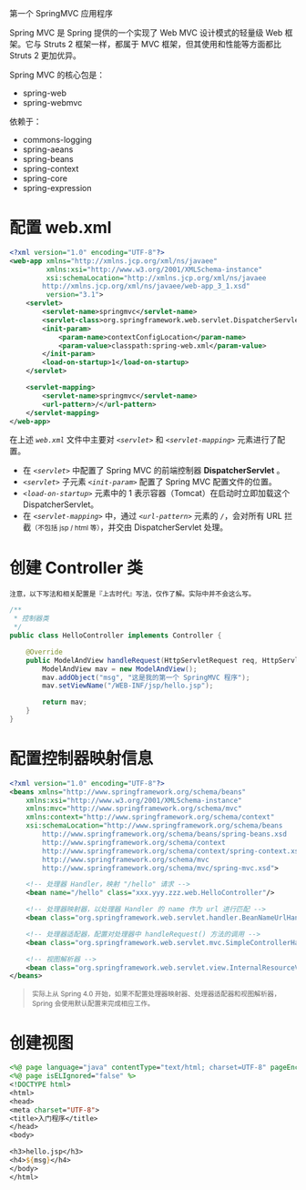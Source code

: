 <span class="title">第一个 SpringMVC 应用程序</span>

Spring MVC 是 Spring 提供的一个实现了 Web MVC 设计模式的轻量级 Web 框架。它与 Struts 2 框架一样，都属于 MVC 框架，但其使用和性能等方面都比 Struts 2 更加优异。

Spring MVC 的核心包是：

- spring-web
- spring-webmvc

依赖于：

- commons-logging
- spring-aeans
- spring-beans
- spring-context
- spring-core
- spring-expression



# 配置 web.xml

```xml
<?xml version="1.0" encoding="UTF-8"?>
<web-app xmlns="http://xmlns.jcp.org/xml/ns/javaee"
         xmlns:xsi="http://www.w3.org/2001/XMLSchema-instance"
         xsi:schemaLocation="http://xmlns.jcp.org/xml/ns/javaee
        http://xmlns.jcp.org/xml/ns/javaee/web-app_3_1.xsd"
         version="3.1">
    <servlet>
        <servlet-name>springmvc</servlet-name>
        <servlet-class>org.springframework.web.servlet.DispatcherServlet</servlet-class>
        <init-param>
            <param-name>contextConfigLocation</param-name>
            <param-value>classpath:spring-web.xml</param-value>
        </init-param>
        <load-on-startup>1</load-on-startup>
    </servlet>

    <servlet-mapping>
        <servlet-name>springmvc</servlet-name>
        <url-pattern>/</url-pattern>
    </servlet-mapping>
</web-app>
```

在上述 *`web.xml`* 文件中主要对 *`<servlet>`* 和 *`<servlet-mapping>`* 元素进行了配置。

- 在 *`<servlet>`* 中配置了 Spring MVC 的前端控制器 **DispatcherServlet** 。
- *`<servlet>`* 子元素 *`<init-param>`* 配置了 Spring MVC 配置文件的位置。
- *`<load-on-startup>`* 元素中的 1 表示容器（Tomcat）在启动时立即加载这个 DispatcherServlet。
- 在 *`<servlet-mapping>`* 中，通过 *`<url-pattern>`* 元素的 *`/`*，会对所有 URL 拦截<small>（不包括 jsp / html 等）</small>，并交由 DispatcherServlet 处理。

# 创建 Controller 类

<small>注意，以下写法和相关配置是『上古时代』写法，仅作了解。实际中并不会这么写。</small>

```java
/**
 * 控制器类
 */
public class HelloController implements Controller {

    @Override
    public ModelAndView handleRequest(HttpServletRequest req, HttpServletResponse resp) throws Exception {
        ModelAndView mav = new ModelAndView();
        mav.addObject("msg", "这是我的第一个 SpringMVC 程序");
        mav.setViewName("/WEB-INF/jsp/hello.jsp");

        return mav;
    }
}
```

# 配置控制器映射信息

```xml
<?xml version="1.0" encoding="UTF-8"?>
<beans xmlns="http://www.springframework.org/schema/beans"
    xmlns:xsi="http://www.w3.org/2001/XMLSchema-instance"
    xmlns:mvc="http://www.springframework.org/schema/mvc"
    xmlns:context="http://www.springframework.org/schema/context"
    xsi:schemaLocation="http://www.springframework.org/schema/beans 
        http://www.springframework.org/schema/beans/spring-beans.xsd
        http://www.springframework.org/schema/context
        http://www.springframework.org/schema/context/spring-context.xsd
        http://www.springframework.org/schema/mvc
        http://www.springframework.org/schema/mvc/spring-mvc.xsd">

    <!-- 处理器 Handler，映射 "/hello" 请求 -->
    <bean name="/hello" class="xxx.yyy.zzz.web.HelloController"/>

    <!-- 处理器映射器，以处理器 Handler 的 name 作为 url 进行匹配 -->
    <bean class="org.springframework.web.servlet.handler.BeanNameUrlHandlerMapping" />

    <!-- 处理器适配器，配置对处理器中 handleRequest() 方法的调用 -->
    <bean class="org.springframework.web.servlet.mvc.SimpleControllerHandlerAdapter" />

    <!-- 视图解析器 -->
    <bean class="org.springframework.web.servlet.view.InternalResourceViewResolver"/>
</beans>
```

> <small>实际上从 Spring 4.0 开始，如果不配置处理器映射器、处理器适配器和视图解析器，Spring 会使用默认配置来完成相应工作。</small>

# 创建视图

```jsp
<%@ page language="java" contentType="text/html; charset=UTF-8" pageEncoding="UTF-8"%>
<%@ page isELIgnored="false" %>
<!DOCTYPE html>
<html>
<head>
<meta charset="UTF-8">
<title>入门程序</title>
</head>
<body>

<h3>hello.jsp</h3>
<h4>${msg}</h4>
</body>
</html>
```